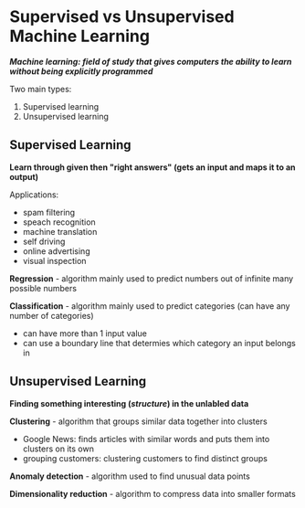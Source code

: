 # Supervised vs Unsupervised Machine Learning

**_Machine learning: field of study that gives computers the ability to learn without being explicitly programmed_**

Two main types:

1. Supervised learning
2. Unsupervised learning

## Supervised Learning

**Learn through given then "right answers" (gets an input and maps it to an output)**

Applications:

- spam filtering
- speach recognition
- machine translation
- self driving
- online advertising
- visual inspection

**Regression** - algorithm mainly used to predict numbers out of infinite many possible numbers

**Classification** - algorithm mainly used to predict categories (can have any number of categories)

- can have more than 1 input value
- can use a boundary line that determies which category an input belongs in

## Unsupervised Learning

**Finding something interesting (_structure_) in the unlabled data**

**Clustering** - algorithm that groups similar data together into clusters

- Google News: finds articles with similar words and puts them into clusters on its own
- grouping customers: clustering customers to find distinct groups

**Anomaly detection** - algorithm used to find unusual data points

**Dimensionality reduction** - algorithm to compress data into smaller formats
